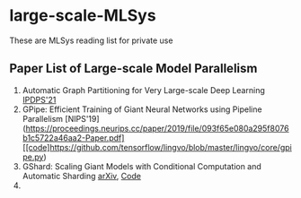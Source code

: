 # large-scale-MLSys
These are MLSys reading list for private use

## Paper List of Large-scale Model Parallelism
1. Automatic Graph Partitioning for Very Large-scale Deep Learning [IPDPS'21](https://arxiv.org/abs/2103.16063)
2. GPipe: Efficient Training of Giant Neural Networks using Pipeline Parallelism [NIPS'19] (https://proceedings.neurips.cc/paper/2019/file/093f65e080a295f8076b1c5722a46aa2-Paper.pdf][[code]https://github.com/tensorflow/lingvo/blob/master/lingvo/core/gpipe.py)
3. GShard: Scaling Giant Models with Conditional Computation and Automatic Sharding [arXiv](https://arxiv.org/abs/2006.16668), [Code](https://github.com/tensorflow/lingvo/tree/master/lingvo/tasks/lm)
4. 









